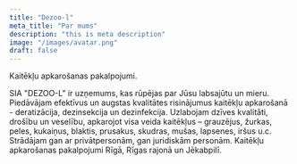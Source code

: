 ```yaml
---
title: "Dezoo-l"
meta_title: "Par mums"
description: "this is meta description"
image: "/images/avatar.png"
draft: false
---
```

Kaitēkļu apkarošanas pakalpojumi.

SIA "DEZOO-L" ir uzņemums, kas rūpējas par Jūsu labsajūtu un mieru. Piedāvājam efektīvus un augstas kvalitātes risinājumus kaitēkļu apkarošanā - deratizācija, dezinsekcija un dezinfekcija. Uzlabojam dzīves kvalitāti, drošību un veselību, apkarojot visa veida kaitēkļus – grauzējus, žurkas, peles, kukaiņus, blaktis, prusakus, skudras, mušas, lapsenes, iršus u.c. Strādājam gan ar privātpersonām, gan juridiskām personām. Kaitēkļu apkarošanas pakalpojumi Rīgā, Rīgas rajonā un Jēkabpilī.